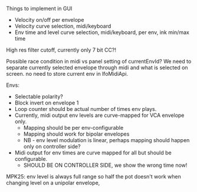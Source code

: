 Things to implement in GUI
- Velocity on/off per envelope
- Velocity curve selection, midi/keyboard
- Env time and level curve selection, midi/keyboard, per env, ink min/max time

High res filter cutoff, currently only 7 bit CC?!

Possible race condition in midi vs panel setting of currentEnvId? We need to separate
currently selected envelope through midi and what is selected on screen. no need to
store current env in lfoMidiApi.

Envs:
- Selectable polarity?
- Block invert on envelope 1
- Loop counter should be actual number of times env plays.
- Currently, midi output env levels are curve-mapped for VCA envelope only. 
  - Mapping should be per env-configurable
  - Mapping should work for bipolar envelopes
  - NB - env level modulation is linear, perhaps mapping should happen only on controller side?
- Midi output for env times are curve mapped for all but should be configurable. 
  - SHOULD BE ON CONTROLLER SIDE, we show the wrong time now!

MPK25: env level is always full range so half the pot doesn't work when changing 
level on a unipolar envelope, 